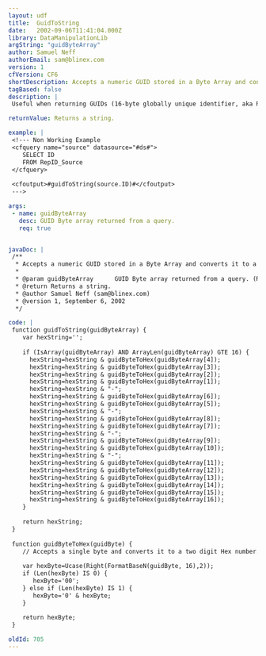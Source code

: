 ```yaml
---
layout: udf
title:  GuidToString
date:   2002-09-06T11:41:04.000Z
library: DataManipulationLib
argString: "guidByteArray"
author: Samuel Neff
authorEmail: sam@blinex.com
version: 1
cfVersion: CF6
shortDescription: Accepts a numeric GUID stored in a Byte Array and converts it to a string in the normal convention.
tagBased: false
description: |
 Useful when returning GUIDs (16-byte globally unique identifier, aka Replication ID's) from a database in CFMX. CF5 returned the GUIDs as a string when retrieved from a database and as such could easily be copied into SQL for another database call.  However, CFMX returns byte arrays and they need to be converted before they can be inserted into SQL.

returnValue: Returns a string.

example: |
 <!--- Non Working Example
 <cfquery name="source" datasource="#ds#">
    SELECT ID
    FROM RepID_Source
 </cfquery>
 
 <cfoutput>#guidToString(source.ID)#</cfoutput>
 --->

args:
 - name: guidByteArray
   desc: GUID Byte array returned from a query.
   req: true


javaDoc: |
 /**
  * Accepts a numeric GUID stored in a Byte Array and converts it to a string in the normal convention.
  * 
  * @param guidByteArray      GUID Byte array returned from a query. (Required)
  * @return Returns a string. 
  * @author Samuel Neff (sam@blinex.com) 
  * @version 1, September 6, 2002 
  */

code: |
 function guidToString(guidByteArray) {
    var hexString='';
    
    if (IsArray(guidByteArray) AND ArrayLen(guidByteArray) GTE 16) {
      hexString=hexString & guidByteToHex(guidByteArray[4]);
      hexString=hexString & guidByteToHex(guidByteArray[3]);
      hexString=hexString & guidByteToHex(guidByteArray[2]);
      hexString=hexString & guidByteToHex(guidByteArray[1]);
      hexString=hexString & "-";
      hexString=hexString & guidByteToHex(guidByteArray[6]);
      hexString=hexString & guidByteToHex(guidByteArray[5]);
      hexString=hexString & "-";
      hexString=hexString & guidByteToHex(guidByteArray[8]);
      hexString=hexString & guidByteToHex(guidByteArray[7]);
      hexString=hexString & "-";
      hexString=hexString & guidByteToHex(guidByteArray[9]);
      hexString=hexString & guidByteToHex(guidByteArray[10]);
      hexString=hexString & "-";
      hexString=hexString & guidByteToHex(guidByteArray[11]);
      hexString=hexString & guidByteToHex(guidByteArray[12]);
      hexString=hexString & guidByteToHex(guidByteArray[13]);
      hexString=hexString & guidByteToHex(guidByteArray[14]);
      hexString=hexString & guidByteToHex(guidByteArray[15]);
      hexString=hexString & guidByteToHex(guidByteArray[16]);
    }
    
    return hexString;
 }
 
 function guidByteToHex(guidByte) {
    // Accepts a single byte and converts it to a two digit Hex number.
    
    var hexByte=Ucase(Right(FormatBaseN(guidByte, 16),2));
    if (Len(hexByte) IS 0) {
       hexByte='00';
    } else if (Len(hexByte) IS 1) {
       hexByte='0' & hexByte;
    }
    
    return hexByte;
 }

oldId: 705
---
```


